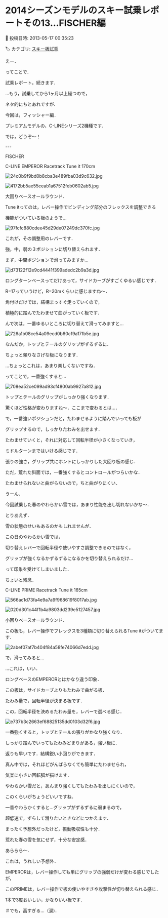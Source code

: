# 2014シーズンモデルのスキー試乗レポートその13…FISCHER編

📅 投稿日時: 2013-05-17 00:35:23

🏷️ カテゴリ: [スキー板試乗](c0bd8048615710cee890e403a36cc9a2b.md)

えー．


ってことで．





試乗レポート，続きます．


…もう，試乗してから1ヶ月以上経つので，


ネタ的にちとあれですが．





今回は，フィッシャー編．


プレミアムモデルの，C-LINEシリーズ2機種です．


では，どうぞ～！


---[]()


FISCHER





C-LINE EMPEROR Racetrack Tune it 170cm







![24c0b9f9bd0b8cba3e489fba03d9c632.jpg](images/24c0b9f9bd0b8cba3e489fba03d9c632.jpg)









![4172bb5ae55ceab1a67512feb0602ab5.jpg](images/4172bb5ae55ceab1a67512feb0602ab5.jpg)







大回りベースオールラウンド．


Tune itってのは，レバー操作でビンディング部分のフレックスを調整できる


機能がついている板のようで…




![97fcfc880cdee45d29de07249dc370fc.jpg](images/97fcfc880cdee45d29de07249dc370fc.jpg)




これが，その調整用のレバーです．


強，中，弱の３ポジションに切り替えられます．





まず，中間ポジションで滑ってみますか…




![d73122f12e9cd4441f399adedc2b9a3d.jpg](images/d73122f12e9cd4441f399adedc2b9a3d.jpg)




ロングターンベースってだけあって，サイドカーブがすごくゆるい感じです．


R=17っていうけど，R=20mくらいに感じますね～．


角付けだけでは，結構まっすぐ走っていくので，


積極的に踏んでたわませて曲がっていく板です．





んで次は，一番ゆるいところに切り替えて滑ってみますと…




![726a1b08ce54a09ecd0b60cf9a17fb5e.jpg](images/726a1b08ce54a09ecd0b60cf9a17fb5e.jpg)




なんだか，トップとテールのグリップがずるずるに．


ちょっと頼りなさげな板になります．


…ちょっとこれは，あまり楽しくないですね．





ってことで，一番強くすると…




![708ea52ce099ad93cf4800ab9927a812.jpg](images/708ea52ce099ad93cf4800ab9927a812.jpg)




トップとテールのグリップがしっかり強くなります．


驚くほど性格が変わりますね～．ここまで変わるとは…．


で，一番強いポジションだと，たわませるように踏んでいっても板が


グリップするので，しっかりたわみを出せます．


たわませていくと，それに対応して回転半径が小さくなっていき，


ミドルターンまではいける感じです．


張りの強さ，グリップ共にホントにしっかりした大回り板の感じ．


ただ，荒れた斜面では，一番強くするとコントロールがつらいかな．


たわませられないと曲がらないので，ちと曲がりにくい．


うーん．


今回試乗した春のやわらかい雪では，あまり性能を出し切れないかな～．





とりあえず．


雪の状態のせいもあるのかもしれませんが．


この日のやわらかい雪では，


切り替えレバーで回転半径や使いやすさ調整できるのではなく，


グリップが強くなるかずるずるになるかを切り替えられるだけ…


って印象を受けてしまいました．


ちょいと残念．[]()








C-LINE PRIME Racetrack Tune it 165cm







![566ac1d73fa4e9a7a9f968619f8017ab.jpg](images/566ac1d73fa4e9a7a9f968619f8017ab.jpg)









![020d301c44f1b4a9803dd239e5127457.jpg](images/020d301c44f1b4a9803dd239e5127457.jpg)







小回りベースオールラウンド．


この板も，レバー操作でフレックスを3種類に切り替えられるTune itがついてます．




![2abef07af7b404f84a58fe74066d7edd.jpg](images/2abef07af7b404f84a58fe74066d7edd.jpg)







で，滑ってみると…


…これは，いい．


ロングベースのEMPERORとはかなり違う印象．


この板は，サイドカーブよりもたわみで曲がる板．


たわみ量で，回転半径が決まる板です．


この，回転半径を決めるたわみ量を，レバーで選べる感じ．




![e737b3c2663ef68825135dd0103d32f6.jpg](images/e737b3c2663ef68825135dd0103d32f6.jpg)







一番強くすると，トップとテールの張りがかなり強くなり．


しっかり踏んでいってもたわみどまりがある，強い板に．


返りも早いです．結構鋭い小回りができます．





真ん中では，それほどがんばらなくても簡単にたわませられ，


気楽に小さい回転弧が描けます．


やわらかい雪だと，あんまり強くしてもたわみを出しにくいので，


このくらいがちょうどいいですね．





一番やわらかくすると…グリップがずるずるに弱まるので，


超低速で，ずらして滑りたいときなどにつかえます．





まったく予想外だったけど，振動吸収性も十分．


荒れた春の雪を気にせず，十分な安定感．


あららら～．


これは，うれしい予想外．





EMPERORは，レバー操作しても単にグリップの強弱だけが変わる感じでしたが，


このPRIMEは，レバー操作で板の使いやすさや攻撃性が切り替えられる感じ．


1本で3度おいしい，かなりいい板です．


＃でも，高すぎる…（涙)．
